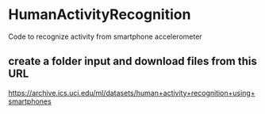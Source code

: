 # HumanActivityRecognition
Code to recognize activity from smartphone accelerometer

## create a folder input and download files from this URL
https://archive.ics.uci.edu/ml/datasets/human+activity+recognition+using+smartphones
